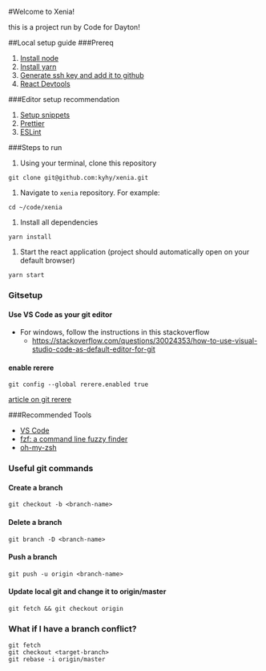 #Welcome to Xenia!

this is a project run by Code for Dayton!

##Local setup guide
###Prereq
1. [Install node](https://nodejs.org/en/)
1. [Install yarn](https://yarnpkg.com/en/)
1. [Generate ssh key and add it to github](https://help.github.com/en/articles/generating-a-new-ssh-key-and-adding-it-to-the-ssh-agent)
1. [React Devtools](https://chrome.google.com/webstore/detail/react-developer-tools/fmkadmapgofadopljbjfkapdkoienihi?hl=en)

###Editor setup recommendation
1. [Setup snippets](https://code.visualstudio.com/docs/editor/userdefinedsnippets)
1. [Prettier](https://prettier.io)
1. [ESLint](https://eslint.org/)

###Steps to run
1. Using your terminal, clone this repository
```
git clone git@github.com:kyhy/xenia.git
```
1. Navigate to `xenia` repository. For example:
```
cd ~/code/xenia
```
1. Install all dependencies
```
yarn install
```
1. Start the react application (project should automatically open on your default browser)
```
yarn start
```

### Gitsetup
#### Use VS Code as your git editor
* For windows, follow the instructions in this stackoverflow
  * https://stackoverflow.com/questions/30024353/how-to-use-visual-studio-code-as-default-editor-for-git

#### enable rerere
```
git config --global rerere.enabled true
```

[article on git rerere](https://hackernoon.com/fix-conflicts-only-once-with-git-rerere-7d116b2cec67)

###Recommended Tools
* [VS Code](https://code.visualstudio.com/)
* [fzf: a command line fuzzy finder](https://github.com/junegunn/fzf)
* [oh-my-zsh](https://github.com/robbyrussell/oh-my-zsh)

### Useful git commands
#### Create a branch
```
git checkout -b <branch-name>
```
#### Delete a branch
```
git branch -D <branch-name>
```

#### Push a branch
```
git push -u origin <branch-name>
```

#### Update local git and change it to origin/master
```
git fetch && git checkout origin
```
### What if I have a branch conflict?
```
git fetch
git checkout <target-branch>
git rebase -i origin/master
```

